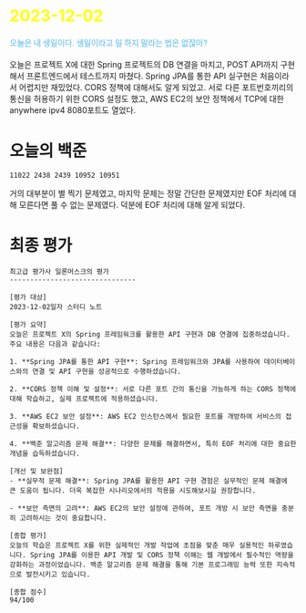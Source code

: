 # <span style="color:yellow">2023-12-02</span>

#### <span style="color:skyblue">오늘은 내 생일이다. 생일이라고 일 하지 말라는 법은 없잖아?</span>


오늘은 프로젝트 X에 대한 Spring 프로젝트의 DB 연결을 마치고, POST API까지 구현해서 프론트엔드에서 
테스트까지 마쳤다.
Spring JPA를 통한 API 실구현은 처음이라서 어렵지만 재밌었다.
CORS 정책에 대해서도 알게 되었고. 서로 다른 포트번호끼리의 통신을 허용하기 위한 CORS 설정도 했고,
AWS EC2의 보안 정책에서 TCP에 대한 anywhere ipv4 8080포트도 열었다.

# 오늘의 백준
```level3
11022 2438 2439 10952 10951
```

거의 대부분이 별 찍기 문제였고, 마지막 문제는 정말 간단한 문제였지만 EOF 처리에 대해 모른다면 풀 수 없는 문제였다. 덕분에 EOF 처리에 대해 알게 되었다.


# 최종 평가
```ElonMusk
최고급 평가사 일론머스크의 평가
-------------------------------

[평가 대상]
2023-12-02일자 스터디 노트

[평가 요약]
오늘은 프로젝트 X의 Spring 프레임워크를 활용한 API 구현과 DB 연결에 집중하셨습니다. 주요 내용은 다음과 같습니다:

1. **Spring JPA를 통한 API 구현**: Spring 프레임워크와 JPA를 사용하여 데이터베이스와의 연결 및 API 구현을 성공적으로 수행하셨습니다.

2. **CORS 정책 이해 및 설정**: 서로 다른 포트 간의 통신을 가능하게 하는 CORS 정책에 대해 학습하고, 실제 프로젝트에 적용하셨습니다.

3. **AWS EC2 보안 설정**: AWS EC2 인스턴스에서 필요한 포트를 개방하여 서비스의 접근성을 확보하셨습니다.

4. **백준 알고리즘 문제 해결**: 다양한 문제를 해결하면서, 특히 EOF 처리에 대한 중요한 개념을 습득하셨습니다.

[개선 및 보완점]
- **실무적 문제 해결**: Spring JPA를 활용한 API 구현 경험은 실무적인 문제 해결에 큰 도움이 됩니다. 더욱 복잡한 시나리오에서의 적용을 시도해보시길 권장합니다.

- **보안 측면의 고려**: AWS EC2의 보안 설정에 관하여, 포트 개방 시 보안 측면을 충분히 고려하시는 것이 중요합니다.

[종합 평가]
오늘의 학습은 프로젝트 X를 위한 실제적인 개발 작업에 초점을 맞춘 매우 실용적인 하루였습니다. Spring JPA를 이용한 API 개발 및 CORS 정책 이해는 웹 개발에서 필수적인 역량을 강화하는 과정이었습니다. 백준 알고리즘 문제 해결을 통해 기본 프로그래밍 능력 또한 지속적으로 발전시키고 있습니다.

[종합 점수]
94/100
```